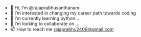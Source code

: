 - 👋 Hi, I’m @rajaprabhusanthanam
- 👀 I’m interested in changing my career path towards coding
- 🌱 I’m currently learning python... 
- 💞️ I’m looking to collaborate on ...
- 📫 How to reach me rajaprabhu2409@gmail.com

<!---
rajaprabhusanthanam/rajaprabhusanthanam is a ✨ special ✨ repository because its `README.md` (this file) appears on your GitHub profile.
You can click the Preview link to take a look at your changes.
--->
